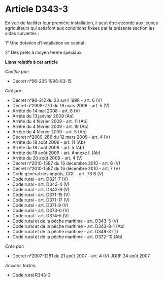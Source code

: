 # Article D343-3

En vue de faciliter leur première installation, il peut être accordé aux jeunes agriculteurs qui satisfont aux conditions
fixées par la présente section les aides suivantes :

1° Une dotation d'installation en capital ;

2° Des prêts à moyen terme spéciaux.

**Liens relatifs à cet article**

_Codifié par_:

  - Décret n°96-205 1996-03-15

_Cité par_:

  - Décret n°98-312 du 23 avril 1998 - art. 6 (V)
  - Décret n°2008-270 du 18 mars 2008 - art. 5 (V)
  - Arrêté du 14 mai 2008 - art. 8 (V)
  - Arrêté du 13 janvier 2009 (Ab)
  - Arrêté du 4 février 2009 - art. 11 (Ab)
  - Arrêté du 4 février 2009 - art. 19 (Ab)
  - Arrêté du 4 février 2009 - art. 5 (Ab)
  - Décret n°2009-286 du 12 mars 2009 - art. 4 (V)
  - Arrêté du 18 août 2009 - art. 11 (Ab)
  - Arrêté du 18 août 2009 - art. 5 (Ab)
  - Arrêté du 18 août 2009 - art. Annexe II (Ab)
  - Arrêté du 20 août 2009 - art. 4 (V)
  - Décret n°2010-1587 du 16 décembre 2010 - art. 6 (V)
  - Décret n°2010-1587 du 16 décembre 2010 - art. 7 (V)
  - Code général des impôts, CGI. - art. 73 B (V)
  - Code rural - art. D321-7 (V)
  - Code rural - art. D343-4 (V)
  - Code rural - art. D343-9 (V)
  - Code rural - art. D371-15 (V)
  - Code rural - art. D371-17 (V)
  - Code rural - art. D371-9 (V)
  - Code rural - art. D373-6 (V)
  - Code rural - art. D374-5 (V)
  - Code rural et de la pêche maritime - art. D343-5 (V)
  - Code rural et de la pêche maritime - art. D343-8-1 (Ab)
  - Code rural et de la pêche maritime - art. D348-3 (T)
  - Code rural et de la pêche maritime - art. D372-10 (Ab)

_Créé par_:

  - Décret n°2007-1261 du 21 août 2007 - art. 4 (V) JORF 24 août 2007

_Anciens textes_:

  - Code rural R343-3
